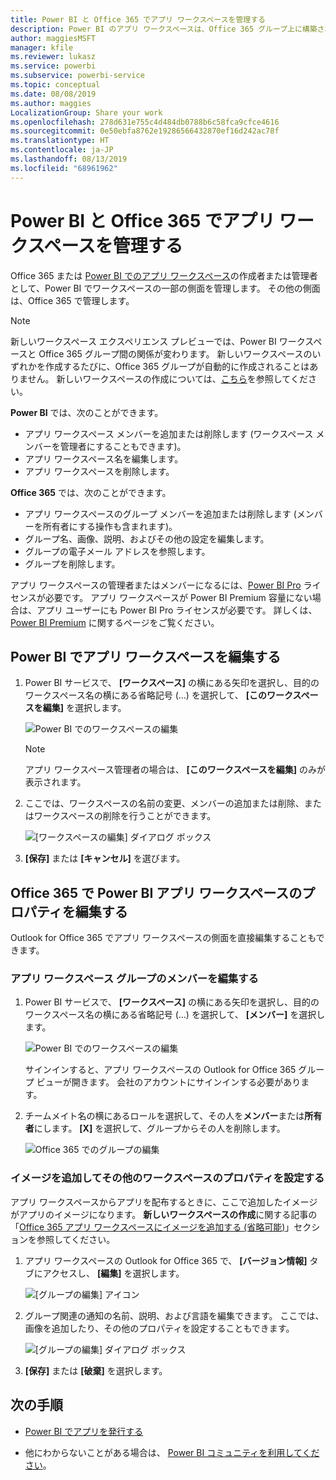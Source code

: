```yaml
---
title: Power BI と Office 365 でアプリ ワークスペースを管理する
description: Power BI のアプリ ワークスペースは、Office 365 グループ上に構築されたコラボレーション エクスペリエンスです。 Power BI および Office 365 でアプリ ワークスペースを管理します。
author: maggiesMSFT
manager: kfile
ms.reviewer: lukasz
ms.service: powerbi
ms.subservice: powerbi-service
ms.topic: conceptual
ms.date: 08/08/2019
ms.author: maggies
LocalizationGroup: Share your work
ms.openlocfilehash: 278d631e755c4d484db0788b6c58fca9cfce4616
ms.sourcegitcommit: 0e50ebfa8762e19286566432870ef16d242ac78f
ms.translationtype: HT
ms.contentlocale: ja-JP
ms.lasthandoff: 08/13/2019
ms.locfileid: "68961962"
---
```

# <a name="manage-your-app-workspace-in-power-bi-and-office-365"></a>Power BI と Office 365 でアプリ ワークスペースを管理する

Office 365 または [Power BI でのアプリ ワークスペース](service-create-distribute-apps.md)の作成者または管理者として、Power BI でワークスペースの一部の側面を管理します。 その他の側面は、Office 365 で管理します。

> [!NOTE]
> 新しいワークスペース エクスペリエンス プレビューでは、Power BI ワークスペースと Office 365 グループ間の関係が変わります。 新しいワークスペースのいずれかを作成するたびに、Office 365 グループが自動的に作成されることはありません。 新しいワークスペースの作成については、[こちら](service-create-the-new-workspaces.md)を参照してください。

**Power BI** では、次のことができます。

* アプリ ワークスペース メンバーを追加または削除します (ワークスペース メンバーを管理者にすることもできます)。
* アプリ ワークスペース名を編集します。
* アプリ ワークスペースを削除します。

**Office 365** では、次のことができます。

* アプリ ワークスペースのグループ メンバーを追加または削除します (メンバーを所有者にする操作も含まれます)。
* グループ名、画像、説明、およびその他の設定を編集します。
* グループの電子メール アドレスを参照します。
* グループを削除します。

アプリ ワークスペースの管理者またはメンバーになるには、[Power BI Pro](service-features-license-type.md) ライセンスが必要です。 アプリ ワークスペースが Power BI Premium 容量にない場合は、アプリ ユーザーにも Power BI Pro ライセンスが必要です。 詳しくは、[Power BI Premium](service-premium-what-is.md) に関するページをご覧ください。

## <a name="edit-your-app-workspace-in-power-bi"></a>Power BI でアプリ ワークスペースを編集する

1. Power BI サービスで、 **[ワークスペース]** の横にある矢印を選択し、目的のワークスペース名の横にある省略記号 (…) を選択して、 **[このワークスペースを編集]** を選択します。

   ![Power BI でのワークスペースの編集](media/service-manage-app-workspace-in-power-bi-and-office-365/power-bi-app-ellipsis.png)

   > [!NOTE]
   > アプリ ワークスペース管理者の場合は、 **[このワークスペースを編集]** のみが表示されます。

1. ここでは、ワークスペースの名前の変更、メンバーの追加または削除、またはワークスペースの削除を行うことができます。

   ![[ワークスペースの編集] ダイアログ ボックス](media/service-manage-app-workspace-in-power-bi-and-office-365/power-bi-app-edit-workspace.png)

1. **[保存]** または **[キャンセル]** を選びます。

## <a name="edit-power-bi-app-workspace-properties-in-office-365"></a>Office 365 で Power BI アプリ ワークスペースのプロパティを編集する

Outlook for Office 365 でアプリ ワークスペースの側面を直接編集することもできます。

### <a name="edit-the-members-of-the-app-workspace-group"></a>アプリ ワークスペース グループのメンバーを編集する

1. Power BI サービスで、 **[ワークスペース]** の横にある矢印を選択し、目的のワークスペース名の横にある省略記号 (…) を選択して、 **[メンバー]** を選択します。

   ![Power BI でのワークスペースの編集](media/service-manage-app-workspace-in-power-bi-and-office-365/power-bi-app-ellipsis-members.png)

   サインインすると、アプリ ワークスペースの Outlook for Office 365 グループ ビューが開きます。 会社のアカウントにサインインする必要があります。

1. チームメイト名の横にあるロールを選択して、その人を**メンバー**または**所有者**にします。 **[X]** を選択して、グループからその人を削除します。

   ![Office 365 でのグループの編集](media/service-manage-app-workspace-in-power-bi-and-office-365/pbi_managegroupo365.png)

### <a name="add-an-image-and-set-other-workspace-properties"></a>イメージを追加してその他のワークスペースのプロパティを設定する

アプリ ワークスペースからアプリを配布するときに、ここで追加したイメージがアプリのイメージになります。 **新しいワークスペースの作成**に関する記事の「[Office 365 アプリ ワークスペースにイメージを追加する (省略可能)](service-create-workspaces.md#add-an-image-to-your-office-365-app-workspace-optional)」セクションを参照してください。

1. アプリ ワークスペースの Outlook for Office 365 で、 **[バージョン情報]** タブにアクセスし、 **[編集]** を選択します。

    ![[グループの編集] アイコン](media/service-manage-app-workspace-in-power-bi-and-office-365/pbi_editgroupo365.png)
1. グループ関連の通知の名前、説明、および言語を編集できます。 ここでは、画像を追加したり、その他のプロパティを設定することもできます。

   ![[グループの編集] ダイアログ ボックス](media/service-manage-app-workspace-in-power-bi-and-office-365/pbi_editgrpo365dialog.png)

1. **[保存]** または **[破棄]** を選択します。

## <a name="next-steps"></a>次の手順

* [Power BI でアプリを発行する](service-create-distribute-apps.md)

* 他にわからないことがある場合は、 [Power BI コミュニティを利用してください](http://community.powerbi.com/)。
